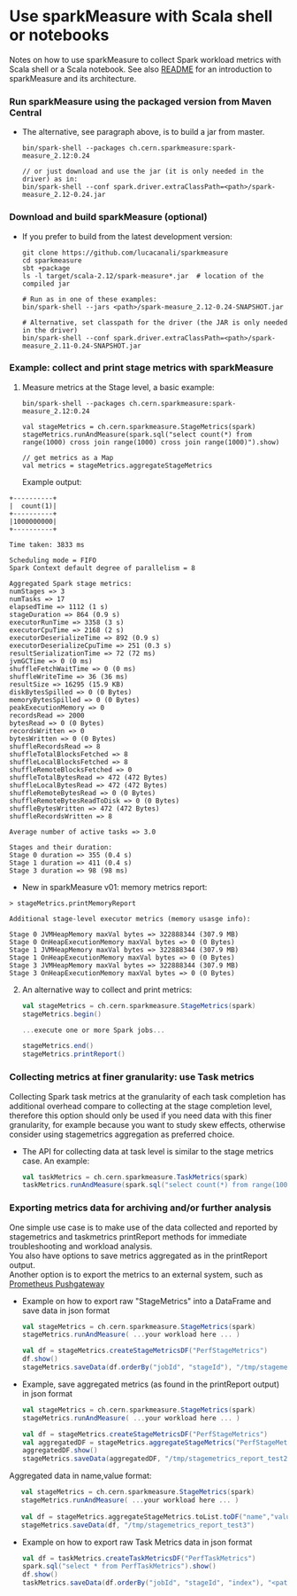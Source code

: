 # Use sparkMeasure with Scala shell or notebooks

Notes on how to use sparkMeasure to collect Spark workload metrics with Scala shell or a Scala notebook.
See also [README](../README.md) for an introduction to sparkMeasure and its architecture.

 
### Run sparkMeasure using the packaged version from Maven Central 

- The alternative, see paragraph above, is to build a jar from master.
    ```
    bin/spark-shell --packages ch.cern.sparkmeasure:spark-measure_2.12:0.24

    // or just download and use the jar (it is only needed in the driver) as in:
    bin/spark-shell --conf spark.driver.extraClassPath=<path>/spark-measure_2.12-0.24.jar
   ```

### Download and build sparkMeasure (optional)

 - If you prefer to build from the latest development version:
    ```
    git clone https://github.com/lucacanali/sparkmeasure
    cd sparkmeasure
    sbt +package
    ls -l target/scala-2.12/spark-measure*.jar  # location of the compiled jar
 
    # Run as in one of these examples:
    bin/spark-shell --jars <path>/spark-measure_2.12-0.24-SNAPSHOT.jar
    
    # Alternative, set classpath for the driver (the JAR is only needed in the driver)
    bin/spark-shell --conf spark.driver.extraClassPath=<path>/spark-measure_2.11-0.24-SNAPSHOT.jar
    ```

### Example: collect and print stage metrics with sparkMeasure
 
1. Measure metrics at the Stage level, a basic example:
    ```
    bin/spark-shell --packages ch.cern.sparkmeasure:spark-measure_2.12:0.24
    
    val stageMetrics = ch.cern.sparkmeasure.StageMetrics(spark) 
    stageMetrics.runAndMeasure(spark.sql("select count(*) from range(1000) cross join range(1000) cross join range(1000)").show)

    // get metrics as a Map
    val metrics = stageMetrics.aggregateStageMetrics
    ```

    Example output:
```
+----------+
|  count(1)|
+----------+
|1000000000|
+----------+

Time taken: 3833 ms

Scheduling mode = FIFO
Spark Context default degree of parallelism = 8

Aggregated Spark stage metrics:
numStages => 3
numTasks => 17
elapsedTime => 1112 (1 s)
stageDuration => 864 (0.9 s)
executorRunTime => 3358 (3 s)
executorCpuTime => 2168 (2 s)
executorDeserializeTime => 892 (0.9 s)
executorDeserializeCpuTime => 251 (0.3 s)
resultSerializationTime => 72 (72 ms)
jvmGCTime => 0 (0 ms)
shuffleFetchWaitTime => 0 (0 ms)
shuffleWriteTime => 36 (36 ms)
resultSize => 16295 (15.9 KB)
diskBytesSpilled => 0 (0 Bytes)
memoryBytesSpilled => 0 (0 Bytes)
peakExecutionMemory => 0
recordsRead => 2000
bytesRead => 0 (0 Bytes)
recordsWritten => 0
bytesWritten => 0 (0 Bytes)
shuffleRecordsRead => 8
shuffleTotalBlocksFetched => 8
shuffleLocalBlocksFetched => 8
shuffleRemoteBlocksFetched => 0
shuffleTotalBytesRead => 472 (472 Bytes)
shuffleLocalBytesRead => 472 (472 Bytes)
shuffleRemoteBytesRead => 0 (0 Bytes)
shuffleRemoteBytesReadToDisk => 0 (0 Bytes)
shuffleBytesWritten => 472 (472 Bytes)
shuffleRecordsWritten => 8

Average number of active tasks => 3.0

Stages and their duration:
Stage 0 duration => 355 (0.4 s)
Stage 1 duration => 411 (0.4 s)
Stage 3 duration => 98 (98 ms)
```
 
- New in sparkMeasure v01: memory metrics report:
```
> stageMetrics.printMemoryReport

Additional stage-level executor metrics (memory usasge info):

Stage 0 JVMHeapMemory maxVal bytes => 322888344 (307.9 MB)
Stage 0 OnHeapExecutionMemory maxVal bytes => 0 (0 Bytes)
Stage 1 JVMHeapMemory maxVal bytes => 322888344 (307.9 MB)
Stage 1 OnHeapExecutionMemory maxVal bytes => 0 (0 Bytes)
Stage 3 JVMHeapMemory maxVal bytes => 322888344 (307.9 MB)
Stage 3 OnHeapExecutionMemory maxVal bytes => 0 (0 Bytes)
```

2. An alternative way to collect and print metrics:
    ```scala
    val stageMetrics = ch.cern.sparkmeasure.StageMetrics(spark) 
    stageMetrics.begin()
    
    ...execute one or more Spark jobs...
    
    stageMetrics.end()
    stageMetrics.printReport()
    ```

### Collecting metrics at finer granularity: use Task metrics

Collecting Spark task metrics at the granularity of each task completion has additional overhead
compare to collecting at the stage completion level, therefore this option should only be used if you need data with 
this finer granularity, for example because you want
to study skew effects, otherwise consider using stagemetrics aggregation as preferred choice.

- The API for collecting data at task level is similar to the stage metrics case.
  An example:
    ```scala
    val taskMetrics = ch.cern.sparkmeasure.TaskMetrics(spark)
    taskMetrics.runAndMeasure(spark.sql("select count(*) from range(1000) cross join range(1000) cross join range(1000)").show)
    ```


### Exporting metrics data for archiving and/or further analysis

One simple use case is to make use of the data collected and reported by stagemetrics and taskmetrics 
printReport methods for immediate troubleshooting and workload analysis.  
You also have options to save metrics aggregated as in the printReport output.  
Another option is to export the metrics to an external system, such as [Prometheus Pushgateway](Prometheus.md) 
  
- Example on how to export raw "StageMetrics" into a DataFrame and save data in json format
    ```scala
    val stageMetrics = ch.cern.sparkmeasure.StageMetrics(spark) 
    stageMetrics.runAndMeasure( ...your workload here ... )
  
    val df = stageMetrics.createStageMetricsDF("PerfStageMetrics")
    df.show()
    stageMetrics.saveData(df.orderBy("jobId", "stageId"), "/tmp/stagemetrics_test1")
    ```

- Example, save aggregated metrics (as found in the printReport output) in json format

    ```scala
    val stageMetrics = ch.cern.sparkmeasure.StageMetrics(spark) 
    stageMetrics.runAndMeasure( ...your workload here ... )
    
    val df = stageMetrics.createStageMetricsDF("PerfStageMetrics")
    val aggregatedDF = stageMetrics.aggregateStageMetrics("PerfStageMetrics")
    aggregatedDF.show()
    stageMetrics.saveData(aggregatedDF, "/tmp/stagemetrics_report_test2")
    ```
 Aggregated data in name,value format:
 ```scala
    val stageMetrics = ch.cern.sparkmeasure.StageMetrics(spark) 
    stageMetrics.runAndMeasure( ...your workload here ... )
    
    val df = stageMetrics.aggregateStageMetrics.toList.toDF("name","value")
    stageMetrics.saveData(df, "/tmp/stagemetrics_report_test3")
 ```

- Example on how to export raw Task Metrics data in json format
    ```scala
    val df = taskMetrics.createTaskMetricsDF("PerfTaskMetrics")
    spark.sql("select * from PerfTaskMetrics").show()
    df.show()
    taskMetrics.saveData(df.orderBy("jobId", "stageId", "index"), "<path>/taskmetrics_test3")
    ```

